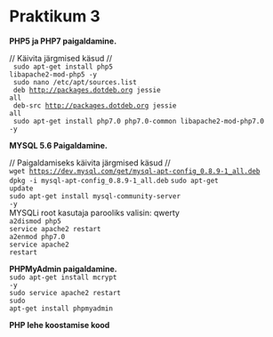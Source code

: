<h1>Praktikum 3</h1>

<b>PHP5 ja PHP7 paigaldamine.</b>

//   Käivita järgmised käsud  //<br>
<code>	sudo apt-get install php5 libapache2-mod-php5 -y<br>
	sudo nano /etc/apt/sources.list<br>
	deb http://packages.dotdeb.org jessie all<br>
	deb-src http://packages.dotdeb.org jessie all<br>
	sudo apt-get install php7.0 php7.0-common libapache2-mod-php7.0 -y<br>
</code>
<br><b>MYSQL 5.6 Paigaldamine.</b>

// Paigaldamiseks käivita järgmised käsud //<br>
	<code>wget https://dev.mysql.com/get/mysql-apt-config_0.8.9-1_all.deb</code><br>
	<code>dpkg -i mysql-apt-config_0.8.9-1_all.deb</code>
	<code>sudo apt-get update</code><br>
	<code>sudo apt-get install mysql-community-server -y</code><br>
MYSQLi root kasutaja parooliks valisin: qwerty<br>
	<code>a2dismod php5</code><br>
	<code>service apache2 restart</code><br>
	<code>a2enmod php7.0</code><br>
	<code>service apache2 restart</code><br>

<b>PHPMyAdmin paigaldamine.</b><br>
	<code>sudo apt-get install mcrypt -y</code><br>
	<code>sudo service apache2 restart</code><br>
	<code>sudo apt-get install phpmyadmin</code><br>

<b>PHP lehe koostamise kood</b><br>
	<code>
	<?php
	phpinfo();
	$tervitus = "Hello world!";
	echo $tervitus;
	?>

